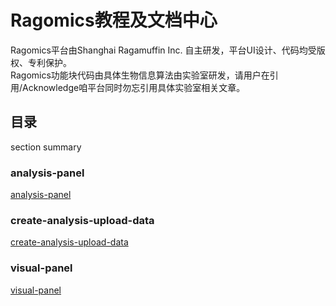 
# Ragomics教程及文档中心

Ragomics平台由Shanghai Ragamuffin Inc. 自主研发，平台UI设计、代码均受版权、专利保护。  
Ragomics功能块代码由具体生物信息算法由实验室研发，请用户在引用/Acknowledge咱平台同时勿忘引用具体实验室相关文章。
## 目录
section summary
### analysis-panel

[analysis-panel](./analysis-panel/_index.md)

### create-analysis-upload-data

[create-analysis-upload-data](./create-analysis-upload-data/_index.md)

### visual-panel

[visual-panel](./visual-panel/_index.md)
